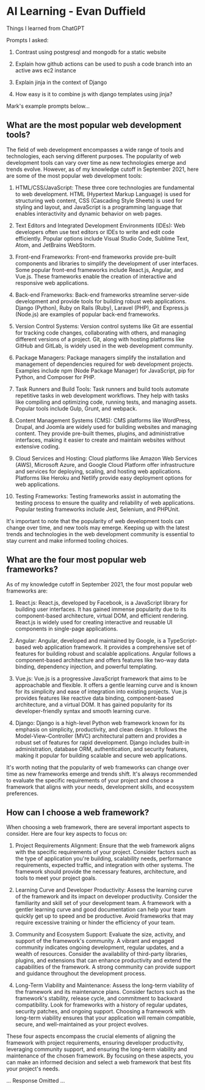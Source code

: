 # AI Learning - Evan Duffield

Things I learned from ChatGPT

Prompts I asked:

1. Contrast using postgresql and mongodb for a static website

2. Explain how github actions can be used to push a code branch into an active aws ec2 instance

3. Explain jinja in the context of Django

4. How easy is it to combine js with django templates using jinja?

Mark's example prompts below...

## What are the most popular web development tools?


The field of web development encompasses a wide range of tools and technologies, each serving different purposes. The popularity of web development tools can vary over time as new technologies emerge and trends evolve. However, as of my knowledge cutoff in September 2021, here are some of the most popular web development tools:

1. HTML/CSS/JavaScript: These three core technologies are fundamental to web development. HTML (Hypertext Markup Language) is used for structuring web content, CSS (Cascading Style Sheets) is used for styling and layout, and JavaScript is a programming language that enables interactivity and dynamic behavior on web pages.

2. Text Editors and Integrated Development Environments (IDEs): Web developers often use text editors or IDEs to write and edit code efficiently. Popular options include Visual Studio Code, Sublime Text, Atom, and JetBrains WebStorm.

3. Front-end Frameworks: Front-end frameworks provide pre-built components and libraries to simplify the development of user interfaces. Some popular front-end frameworks include React.js, Angular, and Vue.js. These frameworks enable the creation of interactive and responsive web applications.

4. Back-end Frameworks: Back-end frameworks streamline server-side development and provide tools for building robust web applications. Django (Python), Ruby on Rails (Ruby), Laravel (PHP), and Express.js (Node.js) are examples of popular back-end frameworks.

5. Version Control Systems: Version control systems like Git are essential for tracking code changes, collaborating with others, and managing different versions of a project. Git, along with hosting platforms like GitHub and GitLab, is widely used in the web development community.

6. Package Managers: Package managers simplify the installation and management of dependencies required for web development projects. Examples include npm (Node Package Manager) for JavaScript, pip for Python, and Composer for PHP.

7. Task Runners and Build Tools: Task runners and build tools automate repetitive tasks in web development workflows. They help with tasks like compiling and optimizing code, running tests, and managing assets. Popular tools include Gulp, Grunt, and webpack.

8. Content Management Systems (CMS): CMS platforms like WordPress, Drupal, and Joomla are widely used for building websites and managing content. They provide pre-built themes, plugins, and administrative interfaces, making it easier to create and maintain websites without extensive coding.

9. Cloud Services and Hosting: Cloud platforms like Amazon Web Services (AWS), Microsoft Azure, and Google Cloud Platform offer infrastructure and services for deploying, scaling, and hosting web applications. Platforms like Heroku and Netlify provide easy deployment options for web applications.

10. Testing Frameworks: Testing frameworks assist in automating the testing process to ensure the quality and reliability of web applications. Popular testing frameworks include Jest, Selenium, and PHPUnit.

It's important to note that the popularity of web development tools can change over time, and new tools may emerge. Keeping up with the latest trends and technologies in the web development community is essential to stay current and make informed tooling choices.


## What are the four most popular web frameworks?

As of my knowledge cutoff in September 2021, the four most popular web frameworks are:

1. React.js: React.js, developed by Facebook, is a JavaScript library for building user interfaces. It has gained immense popularity due to its component-based architecture, virtual DOM, and efficient rendering. React.js is widely used for creating interactive and reusable UI components in single-page applications.

2. Angular: Angular, developed and maintained by Google, is a TypeScript-based web application framework. It provides a comprehensive set of features for building robust and scalable applications. Angular follows a component-based architecture and offers features like two-way data binding, dependency injection, and powerful templating.

3. Vue.js: Vue.js is a progressive JavaScript framework that aims to be approachable and flexible. It offers a gentle learning curve and is known for its simplicity and ease of integration into existing projects. Vue.js provides features like reactive data binding, component-based architecture, and a virtual DOM. It has gained popularity for its developer-friendly syntax and smooth learning curve.

4. Django: Django is a high-level Python web framework known for its emphasis on simplicity, productivity, and clean design. It follows the Model-View-Controller (MVC) architectural pattern and provides a robust set of features for rapid development. Django includes built-in administration, database ORM, authentication, and security features, making it popular for building scalable and secure web applications.

It's worth noting that the popularity of web frameworks can change over time as new frameworks emerge and trends shift. It's always recommended to evaluate the specific requirements of your project and choose a framework that aligns with your needs, development skills, and ecosystem preferences.


## How can I choose a web framework?

When choosing a web framework, there are several important aspects to consider. Here are four key aspects to focus on:

1. Project Requirements Alignment: Ensure that the web framework aligns with the specific requirements of your project. Consider factors such as the type of application you're building, scalability needs, performance requirements, expected traffic, and integration with other systems. The framework should provide the necessary features, architecture, and tools to meet your project goals.

2. Learning Curve and Developer Productivity: Assess the learning curve of the framework and its impact on developer productivity. Consider the familiarity and skill set of your development team. A framework with a gentler learning curve and good documentation can help your team quickly get up to speed and be productive. Avoid frameworks that may require excessive training or hinder the efficiency of your team.

3. Community and Ecosystem Support: Evaluate the size, activity, and support of the framework's community. A vibrant and engaged community indicates ongoing development, regular updates, and a wealth of resources. Consider the availability of third-party libraries, plugins, and extensions that can enhance productivity and extend the capabilities of the framework. A strong community can provide support and guidance throughout the development process.

4. Long-Term Viability and Maintenance: Assess the long-term viability of the framework and its maintenance plans. Consider factors such as the framework's stability, release cycle, and commitment to backward compatibility. Look for frameworks with a history of regular updates, security patches, and ongoing support. Choosing a framework with long-term viability ensures that your application will remain compatible, secure, and well-maintained as your project evolves.

These four aspects encompass the crucial elements of aligning the framework with project requirements, ensuring developer productivity, leveraging community support, and ensuring the long-term viability and maintenance of the chosen framework. By focusing on these aspects, you can make an informed decision and select a web framework that best fits your project's needs.


...  Response Omitted ...
